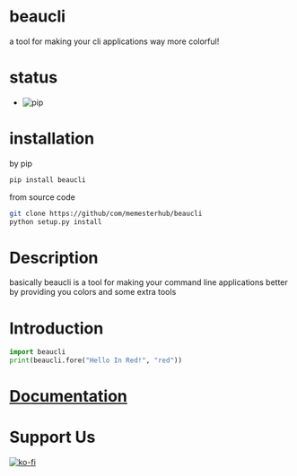 # beaucli
a tool for making your cli applications way more colorful!

# status
- ![pip](https://github.com/memesterhub/beaucli/workflows/Upload%20Python%20Package/badge.svg)

# installation
by pip
```sh
pip install beaucli
```
from source code
```sh
git clone https://github/com/memesterhub/beaucli
python setup.py install
```
# Description
basically beaucli is a tool for making your command line applications better by providing you colors and some extra tools

# Introduction
```py
import beaucli
print(beaucli.fore("Hello In Red!", "red"))
```

# [Documentation](https://memesterhub.github.io/beaucli/)

# Support Us
[![ko-fi](https://www.ko-fi.com/img/githubbutton_sm.svg)](https://ko-fi.com/B0B71YU9Y)
